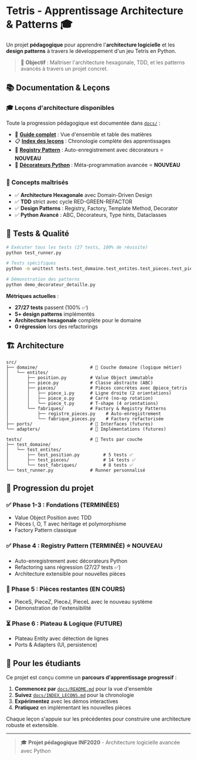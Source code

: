 # Tetris - Apprentissage Architecture & Patterns 🎓

Un projet **pédagogique** pour apprendre l'**architecture logicielle** et les **design patterns** à travers le développement d'un jeu Tetris en Python.

> 🎯 **Objectif** : Maîtriser l'architecture hexagonale, TDD, et les patterns avancés à travers un projet concret.

## 📚 Documentation & Leçons

### 🎓 Leçons d'architecture disponibles

Toute la progression pédagogique est documentée dans [`docs/`](docs/) :

- 📖 **[Guide complet](docs/README.md)** : Vue d'ensemble et table des matières
- 📋 **[Index des leçons](docs/INDEX_LECONS.md)** : Chronologie complète des apprentissages
- 🔧 **[Registry Pattern](docs/patterns/registry-pattern.md)** : Auto-enregistrement avec décorateurs ⭐ **NOUVEAU**
- 🐍 **[Décorateurs Python](docs/patterns/decorateurs-python.md)** : Méta-programmation avancée ⭐ **NOUVEAU**

### 🎯 Concepts maîtrisés

- ✅ **Architecture Hexagonale** avec Domain-Driven Design
- ✅ **TDD** strict avec cycle RED-GREEN-REFACTOR  
- ✅ **Design Patterns** : Registry, Factory, Template Method, Decorator
- ✅ **Python Avancé** : ABC, Décorateurs, Type hints, Dataclasses

## 🧪 Tests & Qualité

```bash
# Exécuter tous les tests (27 tests, 100% de réussite)
python test_runner.py

# Tests spécifiques  
python -m unittest tests.test_domaine.test_entites.test_pieces.test_piece_t -v

# Démonstration des patterns
python demo_decorateur_detaille.py
```

**Métriques actuelles** :
- **27/27 tests** passent (100% ✅)
- **5+ design patterns** implémentés
- **Architecture hexagonale** complète pour le domaine
- **0 régression** lors des refactorings

## 🏗️ Architecture

```
src/
├── domaine/                    # 🎯 Couche domaine (logique métier)
│   └── entites/
│       ├── position.py         # Value Object immutable
│       ├── piece.py            # Classe abstraite (ABC)
│       ├── pieces/             # Pièces concrètes avec @piece_tetris
│       │   ├── piece_i.py      # Ligne droite (2 orientations)
│       │   ├── piece_o.py      # Carré (no-op rotation)
│       │   └── piece_t.py      # T-shape (4 orientations)
│       └── fabriques/          # Factory & Registry Patterns
│           ├── registre_pieces.py    # Auto-enregistrement
│           └── fabrique_pieces.py    # Factory refactorisée
├── ports/                      # 🔌 Interfaces (futures)
└── adapters/                   # 🔧 Implémentations (futures)

tests/                          # 🧪 Tests par couche
├── test_domaine/
│   └── test_entites/
│       ├── test_position.py         # 5 tests ✅
│       ├── test_pieces/             # 14 tests ✅  
│       └── test_fabriques/          # 8 tests ✅
└── test_runner.py              # Runner personnalisé
```

## 🚀 Progression du projet

### ✅ Phase 1-3 : Fondations (TERMINÉES)
- Value Object Position avec TDD
- Pièces I, O, T avec héritage et polymorphisme  
- Factory Pattern classique

### ✅ Phase 4 : Registry Pattern (TERMINÉE) ⭐ **NOUVEAU**
- Auto-enregistrement avec décorateurs Python
- Refactoring sans régression (27/27 tests ✅)
- Architecture extensible pour nouvelles pièces

### 🔄 Phase 5 : Pièces restantes (EN COURS)
- PieceS, PieceZ, PieceJ, PieceL avec le nouveau système
- Démonstration de l'extensibilité

### ⏳ Phase 6 : Plateau & Logique (FUTURE)  
- Plateau Entity avec détection de lignes
- Ports & Adapters (UI, persistence)

## 📖 Pour les étudiants

Ce projet est conçu comme un **parcours d'apprentissage progressif** :

1. **Commencez par** [`docs/README.md`](docs/README.md) pour la vue d'ensemble
2. **Suivez** [`docs/INDEX_LECONS.md`](docs/INDEX_LECONS.md) pour la chronologie
3. **Expérimentez** avec les démos interactives  
4. **Pratiquez** en implémentant les nouvelles pièces

Chaque leçon s'appuie sur les précédentes pour construire une architecture robuste et extensible.

---

> 🎓 **Projet pédagogique INF2020** - Architecture logicielle avancée avec Python

